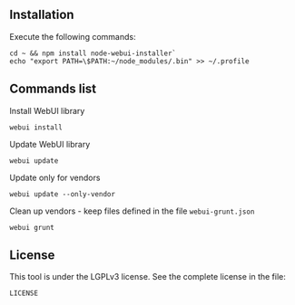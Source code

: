 ## Installation

Execute the following commands:

    cd ~ && npm install node-webui-installer`
    echo "export PATH=\$PATH:~/node_modules/.bin" >> ~/.profile

## Commands list

Install WebUI library

    webui install

Update WebUI library

    webui update

Update only for vendors

    webui update --only-vendor

Clean up vendors - keep files defined in the file `webui-grunt.json`

    webui grunt

## License

This tool is under the LGPLv3 license. See the complete license in the file:

    LICENSE


